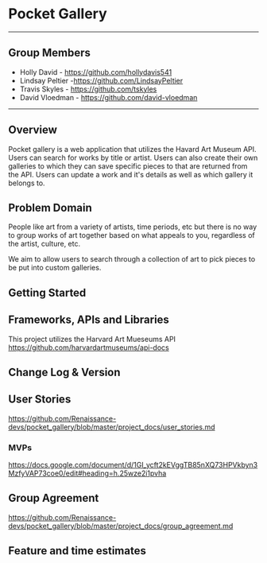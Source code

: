 # Pocket Gallery
***
## Group Members
- Holly David - https://github.com/hollydavis541
- Lindsay Peltier -https://github.com/LindsayPeltier
- Travis Skyles - https://github.com/tskyles
- David Vloedman - https://github.com/david-vloedman
***
## Overview
Pocket gallery is a web application that utilizes the Havard Art Museum API. Users can search for works by title or artist. Users can also create their own galleries to which they can save specific pieces to that are returned from the API. Users can update a work and it's details as well as which gallery it belongs to.

## Problem Domain
People like art from a variety of artists, time periods, etc but there is no way to group works of art together based on what appeals to you, regardless of the artist, culture, etc. 

We aim to allow users to search through a collection of art to pick pieces to be put into custom galleries. 

## Getting Started

## Frameworks, APIs and Libraries
This project utilizes the Harvard Art Mueseums API https://github.com/harvardartmuseums/api-docs

## Change Log & Version

## User Stories
https://github.com/Renaissance-devs/pocket_gallery/blob/master/project_docs/user_stories.md
### MVPs
https://docs.google.com/document/d/1GI_ycft2kEVggTB85nXQ73HPVkbyn3MzfyVAP73coe0/edit#heading=h.25wze2i1pvha

## Group Agreement
https://github.com/Renaissance-devs/pocket_gallery/blob/master/project_docs/group_agreement.md

## Feature and time estimates
